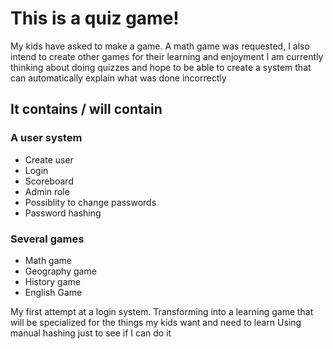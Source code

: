 # This is a quiz game!

My kids have asked to make a game. A math game was requested, I also intend to create other games for their learning and enjoyment
I am currently thinking about doing quizzes and hope to be able to create a system that can automatically explain what was done incorrectly

## It contains / will contain

### A user system
  - Create user
  - Login
  - Scoreboard
  - Admin role
  - Possiblity to change passwords
  - Password hashing

### Several games
  - Math game
  - Geography game
  - History game
  - English Game


My first attempt at a login system. Transforming into a learning game that will be specialized for the things my kids want and need to learn
Using manual hashing just to see if I can do it
